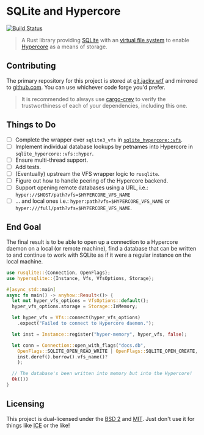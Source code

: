 # SQLite and Hypercore
[![Build Status](https://ci.jacky.wtf/api/badges/me/sqlite-hypercore/status.svg?ref=refs/heads/main)](https://ci.jacky.wtf/me/sqlite-hypercore)

> A Rust library providing [SQLite][] with an [virtual file system][vfs] to enable
> [Hypercore][] as a means of storage.

## Contributing

The primary repository for this project is stored at [git.jacky.wtf][] and mirrored to
[github.com][]. You can use whichever code forge you'd prefer.

> It is recommended to always use [cargo-crev](https://github.com/crev-dev/cargo-crev) to verify the trustworthiness of each of your dependencies, including this one.

## Things to Do

- [ ] Complete the wrapper over `sqlite3_vfs` in [`sqlite_hypercore::vfs`](./src/vfs/mod.rs).
- [ ] Implement individual database lookups by petnames into Hypercore in `sqlite_hypercore::vfs::hyper`.
- [ ] Ensure multi-thread support.
- [ ] Add tests.
- [ ] (Eventually) upstream the VFS wrapper logic to `rusqlite`.
- [ ] Figure out how to handle peering of the Hypercore backend.
- [ ] Support opening remote databases using a URL, i.e.: `hyper://$HOST/path?vfs=$HYPERCORE_VFS_NAME`
- [ ] ... and local ones i.e.: `hyper:path?vfs=$HYPERCORE_VFS_NAME` or `hyper:///full/path?vfs=$HYPERCORE_VFS_NAME`.

## End Goal

The final result is to be able to open up a connection to a Hypercore daemon 
on a local (or remote machine), find a database that can be written to and 
continue to work with SQLite as if it were a regular instance on the local machine.

```rust
use rusqlite::{Connection, OpenFlags};
use hypersqlite::{Instance, Vfs, VfsOptions, Storage};

#[async_std::main]
async fn main() -> anyhow::Result<()> {
  let mut hyper_vfs_options = VfsOptions::default();
  hyper_vfs_options.storage = Storage::InMemory;

  let hyper_vfs = Vfs::connect(hyper_vfs_options)
    .expect("Failed to connect to Hypercore daemon.");

  let inst = Instance::register("hyper-memory", hyper_vfs, false);

  let conn = Connection::open_with_flags("docs.db",
    OpenFlags::SQLITE_OPEN_READ_WRITE | OpenFlags::SQLITE_OPEN_CREATE,
    inst.deref().borrow().vfs_name()?
    );

  // The database's been written into memory but into the Hypercore!
  Ok(())
}
```

## Licensing

This project is dual-licensed under the [BSD 2](./LICENSE.BSD-2) and [MIT](./LICENSE.MIT).
Just don't use it for things like [ICE](https://www.ice.gov) or the like!

[sqlite]: https://sqlite.org/index.html
[vfs]: https://sqlite.org/vfs.html
[hypercore]: https://hypercore-protocol.org/
[github.com]: https://github.com/jalcine/sqlite-hypercore
[git.jacky.wtf]: https://git.jacky.wtf/jalcine/sqlite-hypercore
